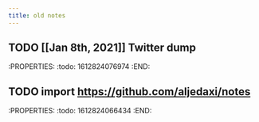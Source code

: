 ```yaml
---
title: old notes
---
```


## TODO [[Jan 8th, 2021]] Twitter dump
:PROPERTIES:
:todo: 1612824076974
:END:
## TODO import https://github.com/aljedaxi/notes
:PROPERTIES:
:todo: 1612824066434
:END:
